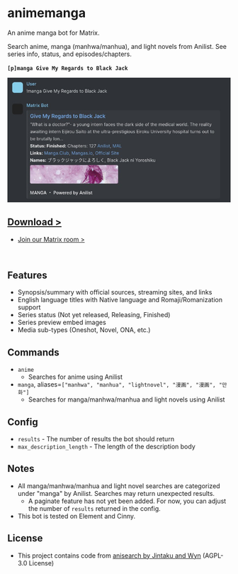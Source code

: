 # animemanga

An anime manga bot for Matrix.

Search anime, manga (manhwa/manhua), and light novels from Anilist. See series info, status, and episodes/chapters.

**`[p]manga Give My Regards to Black Jack`**

![preview.jpg](preview.jpg)

## [Download >](releases)

- [Join our Matrix room >](../../../#readme)

<br>

## Features

- Synopsis/summary with official sources, streaming sites, and links
- English language titles with Native language and Romaji/Romanization support
- Series status (Not yet released, Releasing, Finished)
- Series preview embed images
- Media sub-types (Oneshot, Novel, ONA, etc.)


## Commands

- `anime`
  - Searches for anime using Anilist
- `manga`, aliases=`["manhwa", "manhua", "lightnovel", "漫画", "漫画", "만화"]`
  - Searches for manga/manhwa/manhua and light novels using Anilist


## Config

- `results` - The number of results the bot should return
- `max_description_length` - The length of the description body


## Notes

- All manga/manhwa/manhua and light novel searches are categorized under "manga" by Anilist. Searches may return unexpected results.
  - A paginate feature has not yet been added. For now, you can adjust the number of `results` returned in the config.
- This bot is tested on Element and Cinny.

## License

- This project contains code from [anisearch by Jintaku and Wyn](https://github.com/Jintaku/Jintaku-Cogs-V3/tree/master/anisearch) (AGPL-3.0 License)
